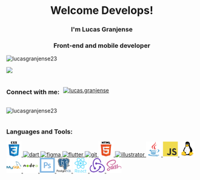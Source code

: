 <h1 align="center">Welcome Develops!</h1>
    <h3 align="center">I'm Lucas Granjense</h3>
    <h3 align="center">Front-end and mobile developer</h3>
    <p align="left">
      <img
        src="https://komarev.com/ghpvc/?username=lucasgranjense23&label=Profile%20views&color=ff0d00&style=flat-square"
        alt="lucasgranjense23"
        />
    </p>
    <p>
        <img src="https://www.codewars.com/users/lucasgranjense23/badges/small"/>
    </p>
    <div style="display: flex">
        <h3 align="left">Connect with me:</h3>
        <a href="https://instagram.com/lucas.granjense" target="blank"
          ><img
            align="center"
            src="https://raw.githubusercontent.com/rahuldkjain/github-profile-readme-generator/master/src/images/icons/Social/instagram.svg"
            alt="lucas.granjense"
            height="20"
            width="20"
            style="position: relative; top: 18px; left: 10px"
        /></a>
      </div>
    <div>
          <div style="display: grid;">
            <p>
              <img
                align="left"
                src="https://github-readme-stats.vercel.app/api/top-langs?username=lucasgranjense23&show_icons=true&locale=en&layout=compact"
                alt="lucasgranjense23"
              />
            </p>
          </div>
          <p>
            <h3 align="left">Languages and Tools:</h3>
            <p align="left">
              <a href="https://www.w3schools.com/css/" target="_blank">
                <img
                  src="https://raw.githubusercontent.com/devicons/devicon/master/icons/css3/css3-original-wordmark.svg"
                  alt="css3"
                  width="40"
                  height="40"
                />
              </a>
              <a href="https://dart.dev" target="_blank">
                <img
                  src="https://www.vectorlogo.zone/logos/dartlang/dartlang-icon.svg"
                  alt="dart"
                  width="40"
                  height="40"
                />
              </a>
              <a href="https://www.figma.com/" target="_blank">
                <img
                  src="https://www.vectorlogo.zone/logos/figma/figma-icon.svg"
                  alt="figma"
                  width="40"
                  height="40"
                />
              </a>
              <a href="https://flutter.dev" target="_blank">
                <img
                  src="https://www.vectorlogo.zone/logos/flutterio/flutterio-icon.svg"
                  alt="flutter"
                  width="40"
                  height="40"
                />
              </a>
              <a href="https://git-scm.com/" target="_blank">
                <img
                  src="https://www.vectorlogo.zone/logos/git-scm/git-scm-icon.svg"
                  alt="git"
                  width="40"
                  height="40"
                />
              </a>
              <a href="https://www.w3.org/html/" target="_blank">
                <img
                  src="https://raw.githubusercontent.com/devicons/devicon/master/icons/html5/html5-original-wordmark.svg"
                  alt="html5"
                  width="40"
                  height="40"
                />
              </a>
              <a
                href="https://www.adobe.com/in/products/illustrator.html"
                target="_blank"
              >
                <img
                  src="https://www.vectorlogo.zone/logos/adobe_illustrator/adobe_illustrator-icon.svg"
                  alt="illustrator"
                  width="40"
                  height="40"
                />
              </a>
              <a href="https://www.java.com" target="_blank">
                <img
                  src="https://raw.githubusercontent.com/devicons/devicon/master/icons/java/java-original.svg"
                  alt="java"
                  width="40"
                  height="40"
                />
              </a>
              <a
                href="https://developer.mozilla.org/en-US/docs/Web/JavaScript"
                target="_blank"
              >
                <img
                  src="https://raw.githubusercontent.com/devicons/devicon/master/icons/javascript/javascript-original.svg"
                  alt="javascript"
                  width="40"
                  height="40"
                />
              </a>
              <a href="https://www.linux.org/" target="_blank">
                <img
                  src="https://raw.githubusercontent.com/devicons/devicon/master/icons/linux/linux-original.svg"
                  alt="linux"
                  width="40"
                  height="40"
                />
              </a>
              <a href="https://www.mysql.com/" target="_blank">
                <img
                  src="https://raw.githubusercontent.com/devicons/devicon/master/icons/mysql/mysql-original-wordmark.svg"
                  alt="mysql"
                  width="40"
                  height="40"
                />
              </a>
              <a href="https://nodejs.org" target="_blank">
                <img
                  src="https://raw.githubusercontent.com/devicons/devicon/master/icons/nodejs/nodejs-original-wordmark.svg"
                  alt="nodejs"
                  width="40"
                  height="40"
                />
              </a>
              <a href="https://www.photoshop.com/en" target="_blank">
                <img
                  src="https://raw.githubusercontent.com/devicons/devicon/master/icons/photoshop/photoshop-line.svg"
                  alt="photoshop"
                  width="40"
                  height="40"
                />
              </a>
              <a href="https://www.postgresql.org" target="_blank">
                <img
                  src="https://raw.githubusercontent.com/devicons/devicon/master/icons/postgresql/postgresql-original-wordmark.svg"
                  alt="postgresql"
                  width="40"
                  height="40"
                />
              </a>
              <a href="https://reactjs.org/" target="_blank">
                <img
                  src="https://raw.githubusercontent.com/devicons/devicon/master/icons/react/react-original-wordmark.svg"
                  alt="react"
                  width="40"
                  height="40"
                />
              </a>
              <a href="https://redux.js.org" target="_blank">
                <img
                  src="https://raw.githubusercontent.com/devicons/devicon/master/icons/redux/redux-original.svg"
                  alt="redux"
                  width="40"
                  height="40"
                />
              </a>
              <a href="https://sass-lang.com" target="_blank">
                <img
                  src="https://raw.githubusercontent.com/devicons/devicon/master/icons/sass/sass-original.svg"
                  alt="sass"
                  width="40"
                  height="40"
                />
              </a>
            </p>
          </p>
    </div>
